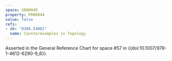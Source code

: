 ```yaml
---
space: S000049
property: P000044
value: false
refs:
- zb: "0386.54001"
  name: Counterexamples in Topology
---
```


Asserted in the General Reference Chart for space #57 in
{{doi:10.1007/978-1-4612-6290-9_6}}.
